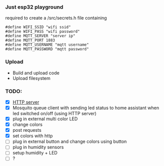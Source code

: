 ### Just esp32 playground

required to create a /src/secrets.h file containing
```
#define WIFI_SSID "wifi ssid"
#define WIFI_PASS "wifi password"
#define MQTT_SERVER "server ip"
#define MQTT_PORT 1883
#define MQTT_USERNAME "mqtt username"
#define MQTT_PASSWORD "mqtt password"
```

### Upload
- Build and upload code
- Upload filesystem

### TODO:
- [x] [HTTP server](https://randomnerdtutorials.com/esp32-web-server-arduino-ide/)
- [x] Mosquito queue client with sending led status to home assistant when led switched on/off (using HTTP server)
- [x] plug in external multi color LED
- [x] change colors
- [x] post requests
- [x] set colors with http
- [ ] plug in external button and change colors using button
- [ ] plug in humidity sensors
- [ ] setup humidity + LED
- [ ] ?